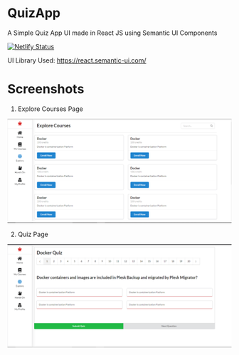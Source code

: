 # QuizApp
A Simple Quiz App UI made in React JS using Semantic UI Components

[![Netlify Status](https://api.netlify.com/api/v1/badges/ec9207b5-62b1-4f42-b10a-cbd646cbf36f/deploy-status)](https://app.netlify.com/sites/practical-nightingale-254ef5/deploys)

UI Library Used: https://react.semantic-ui.com/

# Screenshots

1. Explore Courses Page

![alt text](https://github.com/27aadesh/QuizApp/raw/master/Screenshots/1.PNG)

2. Quiz Page

![alt text](https://github.com/27aadesh/QuizApp/raw/master/Screenshots/2.PNG)
